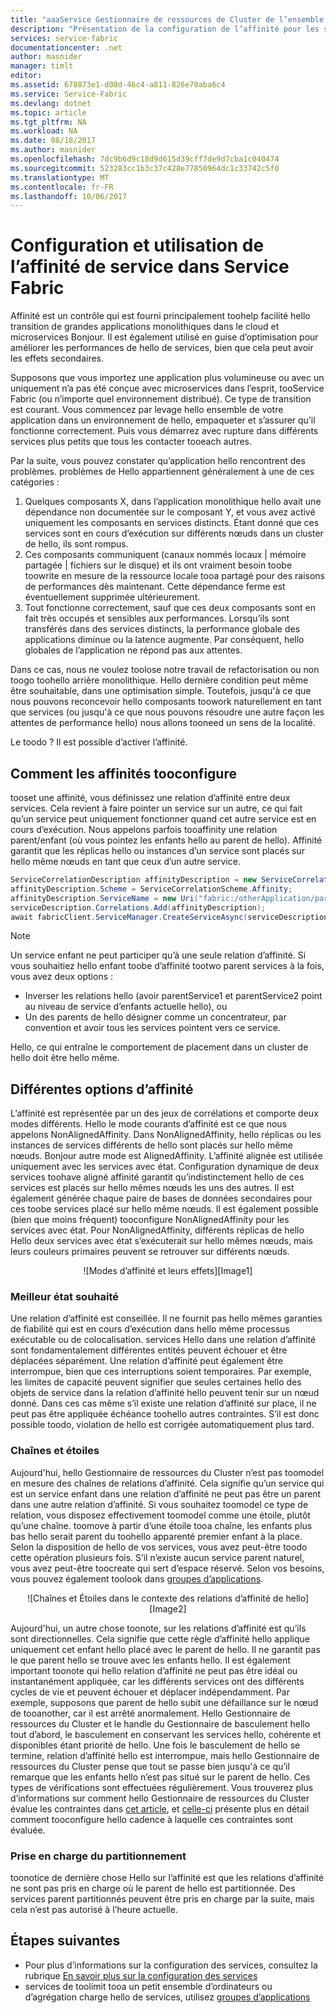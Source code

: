 ```yaml
---
title: "aaaService Gestionnaire de ressources de Cluster de l’ensemble fibre optique - affinité | Documents Microsoft"
description: "Présentation de la configuration de l’affinité pour les services Service Fabric"
services: service-fabric
documentationcenter: .net
author: masnider
manager: timlt
editor: 
ms.assetid: 678073e1-d08d-46c4-a811-826e70aba6c4
ms.service: Service-Fabric
ms.devlang: dotnet
ms.topic: article
ms.tgt_pltfrm: NA
ms.workload: NA
ms.date: 08/18/2017
ms.author: masnider
ms.openlocfilehash: 7dc9b6d9c18d9d615d39cff7de9d7cba1c040474
ms.sourcegitcommit: 523283cc1b3c37c428e77850964dc1c33742c5f0
ms.translationtype: MT
ms.contentlocale: fr-FR
ms.lasthandoff: 10/06/2017
---
```

# <a name="configuring-and-using-service-affinity-in-service-fabric"></a>Configuration et utilisation de l’affinité de service dans Service Fabric
Affinité est un contrôle qui est fourni principalement toohelp facilité hello transition de grandes applications monolithiques dans le cloud et microservices Bonjour. Il est également utilisé en guise d’optimisation pour améliorer les performances de hello de services, bien que cela peut avoir les effets secondaires.

Supposons que vous importez une application plus volumineuse ou avec un uniquement n’a pas été conçue avec microservices dans l’esprit, tooService Fabric (ou n’importe quel environnement distribué). Ce type de transition est courant. Vous commencez par levage hello ensemble de votre application dans un environnement de hello, empaqueter et s’assurer qu’il fonctionne correctement. Puis vous démarrez avec rupture dans différents services plus petits que tous les contacter tooeach autres.

Par la suite, vous pouvez constater qu’application hello rencontrent des problèmes. problèmes de Hello appartiennent généralement à une de ces catégories :

1. Quelques composants X, dans l’application monolithique hello avait une dépendance non documentée sur le composant Y, et vous avez activé uniquement les composants en services distincts. Étant donné que ces services sont en cours d’exécution sur différents nœuds dans un cluster de hello, ils sont rompus.
2. Ces composants communiquent (canaux nommés locaux | mémoire partagée | fichiers sur le disque) et ils ont vraiment besoin toobe toowrite en mesure de la ressource locale tooa partagé pour des raisons de performances dès maintenant. Cette dépendance ferme est éventuellement supprimée ultérieurement.
3. Tout fonctionne correctement, sauf que ces deux composants sont en fait très occupés et sensibles aux performances. Lorsqu’ils sont transférés dans des services distincts, la performance globale des applications diminue ou la latence augmente. Par conséquent, hello globales de l’application ne répond pas aux attentes.

Dans ce cas, nous ne voulez toolose notre travail de refactorisation ou non toogo toohello arrière monolithique. Hello dernière condition peut même être souhaitable, dans une optimisation simple. Toutefois, jusqu'à ce que nous pouvons reconcevoir hello composants toowork naturellement en tant que services (ou jusqu'à ce que nous pouvons résoudre une autre façon les attentes de performance hello) nous allons tooneed un sens de la localité.

Le toodo ? Il est possible d’activer l’affinité.

## <a name="how-tooconfigure-affinity"></a>Comment les affinités tooconfigure
tooset une affinité, vous définissez une relation d’affinité entre deux services. Cela revient à faire pointer un service sur un autre, ce qui fait qu’un service peut uniquement fonctionner quand cet autre service est en cours d’exécution. Nous appelons parfois tooaffinity une relation parent/enfant (où vous pointez les enfants hello au parent de hello). Affinité garantit que les réplicas hello ou instances d’un service sont placés sur hello même nœuds en tant que ceux d’un autre service.

```csharp
ServiceCorrelationDescription affinityDescription = new ServiceCorrelationDescription();
affinityDescription.Scheme = ServiceCorrelationScheme.Affinity;
affinityDescription.ServiceName = new Uri("fabric:/otherApplication/parentService");
serviceDescription.Correlations.Add(affinityDescription);
await fabricClient.ServiceManager.CreateServiceAsync(serviceDescription);
```

> [!NOTE]
> Un service enfant ne peut participer qu’à une seule relation d’affinité. Si vous souhaitiez hello enfant toobe d’affinité tootwo parent services à la fois, vous avez deux options :
> - Inverser les relations hello (avoir parentService1 et parentService2 point au niveau de service d’enfants actuelle hello), ou
> - Un des parents de hello désigner comme un concentrateur, par convention et avoir tous les services pointent vers ce service. 
>
> Hello, ce qui entraîne le comportement de placement dans un cluster de hello doit être hello même.
>

## <a name="different-affinity-options"></a>Différentes options d’affinité
L’affinité est représentée par un des jeux de corrélations et comporte deux modes différents. Hello le mode courants d’affinité est ce que nous appelons NonAlignedAffinity. Dans NonAlignedAffinity, hello réplicas ou les instances de services différents de hello sont placés sur hello même nœuds. Bonjour autre mode est AlignedAffinity. L’affinité alignée est utilisée uniquement avec les services avec état. Configuration dynamique de deux services toohave aligné affinité garantit qu’indistinctement hello de ces services est placés sur hello mêmes nœuds les uns des autres. Il est également générée chaque paire de bases de données secondaires pour ces toobe services placé sur hello même nœuds. Il est également possible (bien que moins fréquent) tooconfigure NonAlignedAffinity pour les services avec état. Pour NonAlignedAffinity, différents réplicas de hello Hello deux services avec état s’exécuterait sur hello mêmes nœuds, mais leurs couleurs primaires peuvent se retrouver sur différents nœuds.

<center>
![Modes d’affinité et leurs effets][Image1]
</center>

### <a name="best-effort-desired-state"></a>Meilleur état souhaité
Une relation d’affinité est conseillée. Il ne fournit pas hello mêmes garanties de fiabilité qui est en cours d’exécution dans hello même processus exécutable ou de colocalisation. services Hello dans une relation d’affinité sont fondamentalement différentes entités peuvent échouer et être déplacées séparément. Une relation d’affinité peut également être interrompue, bien que ces interruptions soient temporaires. Par exemple, les limites de capacité peuvent signifier que seules certaines hello des objets de service dans la relation d’affinité hello peuvent tenir sur un nœud donné. Dans ces cas même s’il existe une relation d’affinité sur place, il ne peut pas être appliquée échéance toohello autres contraintes. S’il est donc possible toodo, violation de hello est corrigée automatiquement plus tard.

### <a name="chains-vs-stars"></a>Chaînes et étoiles
Aujourd'hui, hello Gestionnaire de ressources du Cluster n’est pas toomodel en mesure des chaînes de relations d’affinité. Cela signifie qu’un service qui est un service enfant dans une relation d’affinité ne peut pas être un parent dans une autre relation d’affinité. Si vous souhaitez toomodel ce type de relation, vous disposez effectivement toomodel comme une étoile, plutôt qu’une chaîne. toomove à partir d’une étoile tooa chaîne, les enfants plus bas hello serait parent du toohello apparenté premier enfant à la place. Selon la disposition de hello de vos services, vous avez peut-être toodo cette opération plusieurs fois. S’il n’existe aucun service parent naturel, vous avez peut-être toocreate qui sert d’espace réservé. Selon vos besoins, vous pouvez également toolook dans [groupes d’applications](service-fabric-cluster-resource-manager-application-groups.md).

<center>
![Chaînes et Étoiles dans le contexte des relations d’affinité de hello][Image2]
</center>

Aujourd'hui, un autre chose toonote, sur les relations d’affinité est qu’ils sont directionnelles. Cela signifie que cette règle d’affinité hello applique uniquement cet enfant hello placé avec le parent de hello. Il ne garantit pas le que parent hello se trouve avec les enfants hello. Il est également important toonote qui hello relation d’affinité ne peut pas être idéal ou instantanément appliquée, car les différents services ont des différents cycles de vie et peuvent échouer et déplacer indépendamment. Par exemple, supposons que parent de hello subit une défaillance sur le nœud de tooanother, car il est arrêté anormalement. Hello Gestionnaire de ressources du Cluster et le handle du Gestionnaire de basculement hello tout d’abord, le basculement en conservant les services hello, cohérente et disponibles étant priorité de hello. Une fois le basculement de hello se termine, relation d’affinité hello est interrompue, mais hello Gestionnaire de ressources du Cluster pense que tout se passe bien jusqu'à ce qu’il remarque que les enfants hello n’est pas situé sur le parent de hello. Ces types de vérifications sont effectuées régulièrement. Vous trouverez plus d’informations sur comment hello Gestionnaire de ressources du Cluster évalue les contraintes dans [cet article](service-fabric-cluster-resource-manager-management-integration.md#constraint-types), et [celle-ci](service-fabric-cluster-resource-manager-balancing.md) présente plus en détail comment tooconfigure hello cadence à laquelle ces contraintes sont évaluée.   


### <a name="partitioning-support"></a>Prise en charge du partitionnement
toonotice de dernière chose Hello sur l’affinité est que les relations d’affinité ne sont pas pris en charge où le parent de hello est partitionnée. Des services parent partitionnés peuvent être pris en charge par la suite, mais cela n’est pas autorisé à l’heure actuelle.

## <a name="next-steps"></a>Étapes suivantes
- Pour plus d’informations sur la configuration des services, consultez la rubrique [En savoir plus sur la configuration des services](service-fabric-cluster-resource-manager-configure-services.md)
- services de toolimit tooa un petit ensemble d’ordinateurs ou d’agrégation charge hello de services, utilisez [groupes d’applications](service-fabric-cluster-resource-manager-application-groups.md)

[Image1]:./media/service-fabric-cluster-resource-manager-advanced-placement-rules-affinity/cluster-resrouce-manager-affinity-modes.png
[Image2]:./media/service-fabric-cluster-resource-manager-advanced-placement-rules-affinity/cluster-resource-manager-chains-vs-stars.png